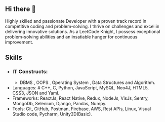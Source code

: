## Hi there 👋
Highly skilled and passionate Developer with a proven track record in competitive coding and problem-solving. I thrive on challenges and excel in delivering innovative solutions.
As a LeetCode Knight, I possess exceptional problem-solving abilities and an insatiable hunger for continuous improvement.

## Skills
- ### IT Constructs:
  - DBMS , OOPS , Operating System , Data Structures and Algorithm.
- Languages: # C++, C, Python, JavaScript, MySQL, Neo4J, HTML5, CSS3, JSON and Yaml.
- Frameworks: ReactJs, React Native, Redux, NodeJs, VisJs, Sentry, MongoDb, Selenium, Django, Pandas, Numpy.
- Tools: Git, GitHub, Postman, Firebase, AWS, Rest APIs, Linux, Visual Studio code, Pycharm, Unity3D(Basic).

<!--
**Punit611/punit611** is a ✨ _special_ ✨ repository because its `README.md` (this file) appears on your GitHub profile.

Here are some ideas to get you started:

- 🔭 I’m currently working on ...
- 🌱 I’m currently learning ...
- 👯 I’m looking to collaborate on ...
- 🤔 I’m looking for help with ...
- 💬 Ask me about ...
- 📫 How to reach me: ...
- 😄 Pronouns: ...
- ⚡ Fun fact: ...
-->
